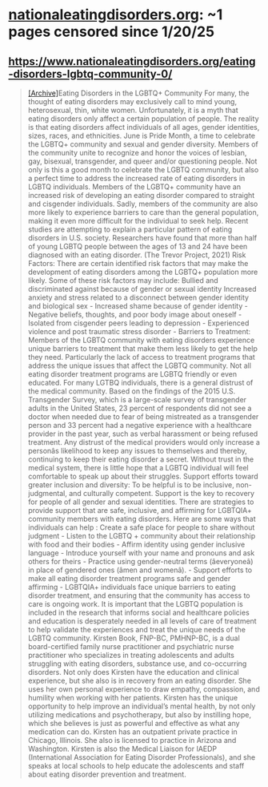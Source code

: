 



# [nationaleatingdisorders.org](nationaleatingdisorders.org): ~1 pages censored since 1/20/25

## https://www.nationaleatingdisorders.org/eating-disorders-lgbtq-community-0/


> [[Archive]](https://web.archive.org/web/20240000000000*/https://www.nationaleatingdisorders.org/eating-disorders-lgbtq-community-0/)Eating Disorders in the LGBTQ+ Community For many, the thought of eating disorders may exclusively call to mind young, heterosexual, thin, white women. Unfortunately, it is a myth that eating disorders only affect a certain population of people. The reality is that eating disorders affect individuals of all ages, gender identities, sizes, races, and ethnicities. June is Pride Month, a time to celebrate the LGBTQ+ community and sexual and gender diversity. Members of the community unite to recognize and honor the voices of lesbian, gay, bisexual, transgender, and queer and/or questioning people. Not only is this a good month to celebrate the LGBTQ community, but also a perfect time to address the increased rate of eating disorders in LGBTQ individuals. Members of the LGBTQ+ community have an increased risk of developing an eating disorder compared to straight and cisgender individuals. Sadly, members of the community are also more likely to experience barriers to care than the general population, making it even more difficult for the individual to seek help. Recent studies are attempting to explain a particular pattern of eating disorders in U.S. society. Researchers have found that more than half of young LGBTQ people between the ages of 13 and 24 have been diagnosed with an eating disorder. (The Trevor Project, 2021) Risk Factors: There are certain identified risk factors that may make the development of eating disorders among the LGBTQ+ population more likely. Some of these risk factors may include: Bullied and discriminated against because of gender or sexual identity Increased anxiety and stress related to a disconnect between gender identity and biological sex - Increased shame because of gender identity - Negative beliefs, thoughts, and poor body image about oneself - Isolated from cisgender peers leading to depression - Experienced violence and post traumatic stress disorder - Barriers to Treatment: Members of the LGBTQ community with eating disorders experience unique barriers to treatment that make them less likely to get the help they need. Particularly the lack of access to treatment programs that address the unique issues that affect the LGBTQ community. Not all eating disorder treatment programs are LGBTQ friendly or even educated. For many LGTBQ individuals, there is a general distrust of the medical community. Based on the findings of the 2015 U.S. Transgender Survey, which is a large-scale survey of transgender adults in the United States, 23 percent of respondents did not see a doctor when needed due to fear of being mistreated as a transgender person and 33 percent had a negative experience with a healthcare provider in the past year, such as verbal harassment or being refused treatment. Any distrust of the medical providers would only increase a personâs likelihood to keep any issues to themselves and thereby, continuing to keep their eating disorder a secret. Without trust in the medical system, there is little hope that a LGBTQ individual will feel comfortable to speak up about their struggles. Support efforts toward greater inclusion and diversity: To be helpful is to be inclusive, non-judgmental, and culturally competent. Support is the key to recovery for people of all gender and sexual identities. There are strategies to provide support that are safe, inclusive, and affirming for LGBTQIA+ community members with eating disorders. Here are some ways that individuals can help : Create a safe place for people to share without judgment - Listen to the LGBTQ + community about their relationship with food and their bodies - Affirm identity using gender inclusive language - Introduce yourself with your name and pronouns and ask others for theirs - Practice using gender-neutral terms (âeveryoneâ) in place of gendered ones (âmen and womenâ). - Support efforts to make all eating disorder treatment programs safe and gender affirming - LGBTQIA+ individuals face unique barriers to eating disorder treatment, and ensuring that the community has access to care is ongoing work. It is important that the LGBTQ population is included in the research that informs social and healthcare policies and education is desperately needed in all levels of care of treatment to help validate the experiences and treat the unique needs of the LGBTQ community. Kirsten Book, FNP-BC, PMHNP-BC, is a dual board-certified family nurse practitioner and psychiatric nurse practitioner who specializes in treating adolescents and adults struggling with eating disorders, substance use, and co-occurring disorders. Not only does Kirsten have the education and clinical experience, but she also is in recovery from an eating disorder. She uses her own personal experience to draw empathy, compassion, and humility when working with her patients. Kirsten has the unique opportunity to help improve an individual’s mental health, by not only utilizing medications and psychotherapy, but also by instilling hope, which she believes is just as powerful and effective as what any medication can do. Kirsten has an outpatient private practice in Chicago, Illinois. She also is licensed to practice in Arizona and Washington. Kirsten is also the Medical Liaison for IAEDP (International Association for Eating Disorder Professionals), and she speaks at local schools to help educate the adolescents and staff about eating disorder prevention and treatment.